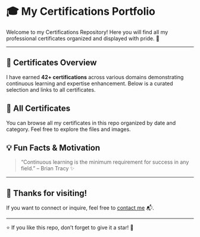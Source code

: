 # 🎓 My Certifications Portfolio

Welcome to my Certifications Repository! Here you will find all my professional certificates organized and displayed with pride. 🚀

---

## 📜 Certificates Overview

I have earned **42+ certifications** across various domains demonstrating continuous learning and expertise enhancement. Below is a curated selection and links to all certificates.

## 📁 All Certificates

You can browse all my certificates in this repo organized by date and category. Feel free to explore the files and images.

## 💡 Fun Facts & Motivation

> “Continuous learning is the minimum requirement for success in any field.” – Brian Tracy ✨

---

## 🙏 Thanks for visiting!

If you want to connect or inquire, feel free to [contact me](mailto:youremail@example.com) 📬.

---

⭐️ If you like this repo, don’t forget to give it a star! 🌟
